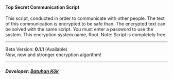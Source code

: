 <h4>Top Secret Communication Script</h4>
This script, conducted in order to communicate with other people. The text of this communication is encrypted to 
be safe than. The encrypted text can be solved with the same script. You must enter a password to use the system.
This encryption system name, Root. Note: Script is completely free.
<hr />
Beta Version: <b>0.1.1</b> (Available)<br />
Now, new and stronger encryption algorithm!
<hr />
<h5>Developer: <a href="http://batuhan.in" title="Web Developer">Batuhan Kök</a></h5>

